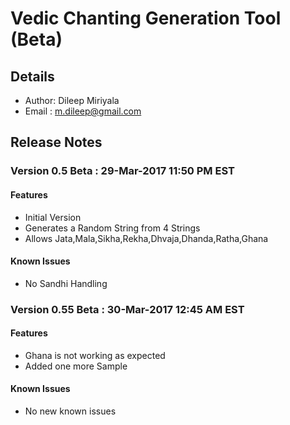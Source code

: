 ﻿# Vedic Chanting Generation Tool (Beta)
## Details
- Author: Dileep Miriyala
- Email : m.dileep@gmail.com
## Release Notes
### Version 0.5 Beta : 29-Mar-2017 11:50 PM EST
#### Features
- Initial Version    
- Generates a Random String from 4 Strings
- Allows Jata,Mala,Sikha,Rekha,Dhvaja,Dhanda,Ratha,Ghana
#### Known Issues
- No Sandhi Handling
### Version 0.55 Beta : 30-Mar-2017 12:45 AM EST
#### Features
- Ghana is not working as expected   
- Added one more Sample
#### Known Issues
- No new known issues